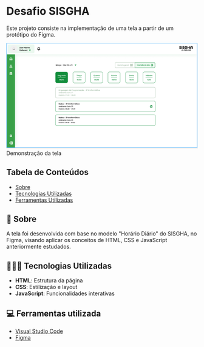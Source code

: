 # Desafio SISGHA

Este projeto consiste na implementação de uma tela a partir de um protótipo do Figma.

<p><img src="assets/TelaFinal.png"><br>Demonstração da tela</p>

## Tabela de Conteúdos

- [Sobre](#-sobre)
- [Tecnologias Utilizadas](#-tecnologias-utilizadas)
- [Ferramentas Utilizadas](#-ferramentas-utilizada)

## 📄 Sobre

A tela foi desenvolvida com base no modelo "Horário Diário" do SISGHA, no Figma, visando aplicar os conceitos de HTML, CSS e JavaScript anteriormente estudados.

## 👩🏻‍💻 Tecnologias Utilizadas

- **HTML**: Estrutura da página
- **CSS**: Estilização e layout
- **JavaScript**: Funcionalidades interativas

## 💻 Ferramentas utilizada

- [Visual Studio Code](https://code.visualstudio.com/)
- [Figma](https://www.figma.com/)
